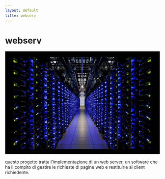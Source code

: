 ```yaml
---
layout: default
title: webserv
---
```


# webserv

![img](../imgs/webserv.jpg)

questo progetto tratta l'implementazione di un web server, un software che ha il compito di gestire le richieste di pagine web e restituirle al client richiedente.
